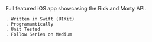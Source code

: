 <!--Swift  Rick And Morty App  -->

Full featured iOS app showcasing the Rick and Morty API.

    . Written in Swift (UIKit)
    . Programamtically
    . Unit Tested
    . Follow Series on Medium

